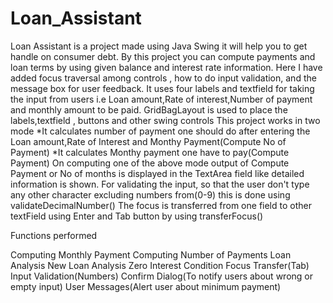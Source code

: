 # Loan_Assistant
Loan Assistant is a project made using Java Swing it will help you to get handle on consumer debt. By this project you can compute payments and loan terms by using given balance and interest rate information. Here I have added focus traversal among controls , how to do input validation, and the message box for user feedback. 
It uses four labels and textfield for taking the input from users i.e Loan amount,Rate of interest,Number of payment and monthly amount to be paid.
GridBagLayout is used to place the labels,textfield , buttons and other swing controls
This project works in two mode
*It calculates number of payment one should do after entering the Loan amount,Rate of Interest and Monthy Payment(Compute No of Payment)
*It calculates Monthy payment one have to pay(Compute Payment)
On computing one of the above mode output of Compute Payment or No of months is displayed in the TextArea field like detailed information is shown. 
For validating the input, so that the user don't type any other character excluding numbers from(0-9) this is done using validateDecimalNumber()
The focus is transferred from one field to other textField using Enter and Tab button by using transferFocus()

Functions performed

Computing Monthly Payment
Computing Number of Payments
Loan Analysis
New Loan Analysis
Zero Interest Condition
Focus Transfer(Tab)
Input Validation(Numbers)
Confirm Dialog(To notify users about wrong or empty input)
User Messages(Alert user about minimum payment) 
